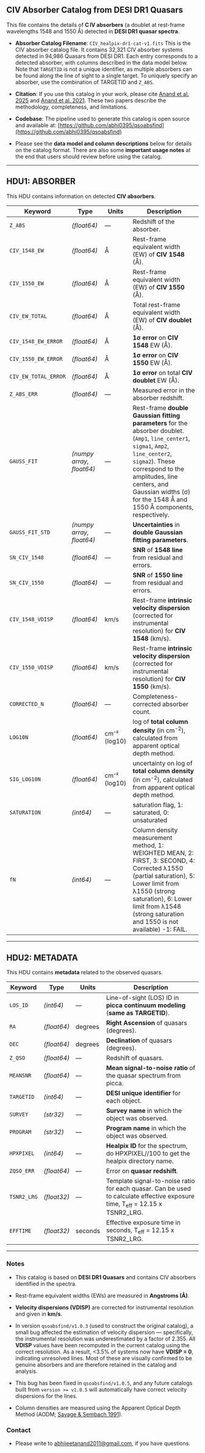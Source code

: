 ## CIV Absorber Catalog from DESI DR1 Quasars

This file contains the details of **C IV absorbers** (a doublet at rest-frame wavelengths 1548 and 1550 Å) detected in **DESI DR1 quasar spectra**.

- **Absorber Catalog Filename**: `CIV_healpix-dr1-cat-v1.fits`
    This is the CIV absorber catalog file. It contains 32,321 CIV absorber systems detected in 94,986 Quasars from DESI DR1. Each entry corresponds to a detected absorber, with columns described in the data model below. Note that `TARGETID` is not a unique identifier, as multiple absorbers can be found along the line of sight to a single target. To uniquely specify an absorber, use the combination of TARGETID and `Z_ABS`.

- **Citation**: If you use this catalog in your work, please cite [Anand et al. 2025](https://arxiv.org/abs/2504.20299) and [Anand et al. 2021](https://arxiv.org/abs/2103.15842). These two papers describe the methodology, completeness, and limitations.

- **Codebase**: The pipeline used to generate this catalog is open source and available at: [https://github.com/abhi0395/qsoabsfind](https://github.com/abhi0395/qsoabsfind)

- Please see the **data model and column descriptions** below for details on the catalog format. There are also some **important usage notes** at the end that users should review before using the catalog.
  
---

## **HDU1: ABSORBER**
This HDU contains information on detected **CIV absorbers**.

| **Keyword**           | **Type**         | **Units**      | **Description** |
|-----------------------|------------------|----------------|-----------------|
| `Z_ABS`              | *(float64)*       | —              | Redshift of the absorber. |
| `CIV_1548_EW`        | *(float64)*       | Å              | Rest-frame equivalent width (EW) of **CIV 1548** (Å). |
| `CIV_1550_EW`        | *(float64)*       | Å              | Rest-frame equivalent width (EW) of **CIV 1550** (Å). |
| `CIV_EW_TOTAL`       | *(float64)*       | Å              | Total rest-frame equivalent width (EW) of **CIV doublet** (Å). |
| `CIV_1548_EW_ERROR`  | *(float64)*       | Å              | **1σ error** on **CIV 1548** EW (Å). |
| `CIV_1550_EW_ERROR`  | *(float64)*       | Å              | **1σ error** on **CIV 1550** EW (Å). |
| `CIV_EW_TOTAL_ERROR` | *(float64)*       | Å              | **1σ error** on total **CIV doublet** EW (Å). |
| `Z_ABS_ERR`          | *(float64)*       | —              | Measured error in the absorber redshift. |
| `GAUSS_FIT`          | *(numpy array, float64)*  | —      | Rest-frame **double Gaussian fitting parameters** for the absorber doublet. (`Amp1`, `line_center1`, `sigma1`, `Amp2`, `line_center2`, `sigma2`). These correspond to the amplitudes, line centers, and Gaussian widths (σ) for the 1548 Å and 1550 Å components, respectively. |
| `GAUSS_FIT_STD`      | *(numpy array, float64)*  | —      | **Uncertainties** in **double Gaussian fitting parameters**. |
| `SN_CIV_1548`        | *(float64)*       | —              | **SNR** of **1548 line** from residual and errors. |
| `SN_CIV_1550`        | *(float64)*       | —  | **SNR** of **1550 line** from residual and errors. |
| `CIV_1548_VDISP`     | *(float64)*       | km/s           | Rest-frame **intrinsic velocity dispersion** (corrected for instrumental resolution) for **CIV 1548** (km/s). |
| `CIV_1550_VDISP`     | *(float64)*       | km/s           | Rest-frame **intrinsic velocity dispersion** (corrected for instrumental resolution) for **CIV 1550** (km/s). |
| `CORRECTED_N`        | *(float64)*       | —  | Completeness-corrected absorber count. |
| `LOG10N`             | *(float64)*       | cm⁻² (log10)   | log of **total column density** (in cm<sup>-2</sup>), calculated from apparent optical depth method. |
| `SIG_LOG10N`         | *(float64)*       | cm⁻² (log10)   | uncertainty on log of **total column density** (in cm<sup>-2</sup>), calculated from apparent optical depth method. |
| `SATURATION`         | *(int64)*         | —              | saturation flag, 1: saturated, 0: unsaturated |
| `fN`                 | *(int64)*         | —              | Column density measurement method, 1: WEIGHTED MEAN, 2: FIRST, 3: SECOND, 4: Corrected λ1550 (partial saturation), 5: Lower limit from λ1550 (strong saturation), 6: Lower limit from λ1548 (strong saturation and 1550 is not available) -1: FAIL. |

---

## **HDU2: METADATA**
This HDU contains **metadata** related to the observed quasars.

| **Keyword**   | **Type**       | **Units**        | **Description** |
|--------------|----------------|------------------|-----------------|
| `LOS_ID`     | *(int64)*       | —                | Line-of-sight (LOS) ID in **picca continuum modeling** (**same as TARGETID**). |
| `RA`         | *(float64)*     | degrees          | **Right Ascension** of quasars (degrees). |
| `DEC`        | *(float64)*     | degrees          | **Declination** of quasars (degrees). |
| `Z_QSO`      | *(float64)*     | —                | Redshift of quasars. |
| `MEANSNR`    | *(float64)*     | —                | **Mean signal-to-noise ratio** of the quasar spectrum from picca. |
| `TARGETID`   | *(int64)*       | —                | **DESI unique identifier** for each object. |
| `SURVEY`     | *(str32)*       | —                | **Survey name** in which the object was observed. |
| `PROGRAM`    | *(str32)*       | —                | **Program name** in which the object was observed. |
| `HPXPIXEL`   | *(int64)*       | —                | **Healpix ID** for the spectrum, do HPXPIXEL//100 to get the healpix directory name. |
| `ZQSO_ERR`   | *(float64)*     | —                | Error on **quasar redshift**. |
| `TSNR2_LRG`  | *(float32)*     | —                 | Template signal-to-noise ratio for each quasar. Can be used to calculate effective exposure time, T<sub>eff</sub> = 12.15 x TSNR2\_LRG. |
| `EFFTIME`    | *(float32)*     | seconds          | Effective exposure time in seconds, T<sub>eff</sub> = 12.15 x TSNR2\_LRG. |

---

### **Notes**
- This catalog is based on **DESI DR1 Quasars** and contains CIV absorbers identified in the spectra.
  
- Rest-frame equivalent widths (EWs) are measured in **Angstroms (Å)**.
  
- **Velocity dispersions (VDISP)** are corrected for instrumental resolution and given in **km/s**.
  
- In version `qsoabsfind/v1.0.3` (used to construct the original catalog), a small bug affected the estimation of velocity dispersion — specifically, the instrumental resolution was underestimated by a factor of 2.355. All **VDISP** values have been recomputed in the current catalog using the correct resolution. As a result, <3.5% of systems now have **VDISP = 0**, indicating unresolved lines. Most of these are visually confirmed to be genuine absorbers and are therefore retained in the catalog and analysis.
  
- This bug has been fixed in `qsoabsfind/v1.0.5`, and any future catalogs built from `version >= v1.0.5` will automatically have correct velocity dispersions for the lines.
  
- Column densities are measured using the Apparent Optical Depth Method (AODM; [Savage & Sembach 1991](https://ui.adsabs.harvard.edu/abs/1991ApJ...379..245S/abstract)).

### **Contact**

- Please write to abhijeetanand2011@gmail.com, if you have questions.
